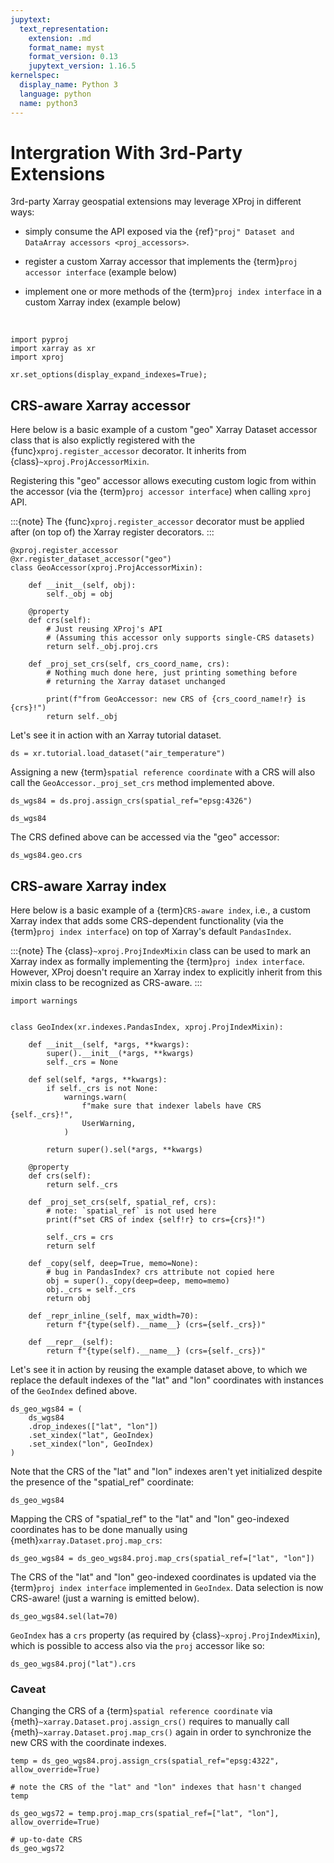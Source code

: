 ```yaml
---
jupytext:
  text_representation:
    extension: .md
    format_name: myst
    format_version: 0.13
    jupytext_version: 1.16.5
kernelspec:
  display_name: Python 3
  language: python
  name: python3
---
```


# Intergration With 3rd-Party Extensions

3rd-party Xarray geospatial extensions may leverage XProj in different ways:

- simply consume the API exposed via the {ref}`"proj" Dataset and DataArray
  accessors <proj_accessors>`.

- register a custom Xarray accessor that implements the {term}`proj accessor
  interface` (example below)

- implement one or more methods of the {term}`proj index interface` in a custom
  Xarray index (example below)

<br>

```{code-cell} ipython3
import pyproj
import xarray as xr
import xproj

xr.set_options(display_expand_indexes=True);
```

## CRS-aware Xarray accessor

Here below is a basic example of a custom "geo" Xarray Dataset accessor class
that is also explictly registered with the {func}`xproj.register_accessor`
decorator. It inherits from {class}`~xproj.ProjAccessorMixin`.

Registering this "geo" accessor allows executing custom logic from within the
accessor (via the {term}`proj accessor interface`) when calling `xproj` API.

:::{note}
The {func}`xproj.register_accessor` decorator must be applied after (on top of)
the Xarray register decorators.
:::


```{code-cell} ipython3
@xproj.register_accessor
@xr.register_dataset_accessor("geo")
class GeoAccessor(xproj.ProjAccessorMixin):

    def __init__(self, obj):
        self._obj = obj

    @property
    def crs(self):
        # Just reusing XProj's API
        # (Assuming this accessor only supports single-CRS datasets)
        return self._obj.proj.crs

    def _proj_set_crs(self, crs_coord_name, crs):
        # Nothing much done here, just printing something before
        # returning the Xarray dataset unchanged

        print(f"from GeoAccessor: new CRS of {crs_coord_name!r} is {crs}!")
        return self._obj
```

Let's see it in action with an Xarray tutorial dataset.

```{code-cell} ipython3
ds = xr.tutorial.load_dataset("air_temperature")
```

Assigning a new {term}`spatial reference coordinate` with a CRS will also call
the ``GeoAccessor._proj_set_crs`` method implemented above.

```{code-cell} ipython3
ds_wgs84 = ds.proj.assign_crs(spatial_ref="epsg:4326")
```

```{code-cell} ipython3
ds_wgs84
```

The CRS defined above can be accessed via the "geo" accessor:

```{code-cell} ipython3
ds_wgs84.geo.crs
```

## CRS-aware Xarray index

Here below is a basic example of a {term}`CRS-aware index`, i.e., a custom
Xarray index that adds some CRS-dependent functionality (via the {term}`proj
index interface`) on top of Xarray's default `PandasIndex`.

:::{note}
The {class}`~xproj.ProjIndexMixin` class can be used to mark an Xarray index as
formally implementing the {term}`proj index interface`. However, XProj doesn't
require an Xarray index to explicitly inherit from this mixin class to be
recognized as CRS-aware.
:::

```{code-cell} ipython3
import warnings


class GeoIndex(xr.indexes.PandasIndex, xproj.ProjIndexMixin):

    def __init__(self, *args, **kwargs):
        super().__init__(*args, **kwargs)
        self._crs = None

    def sel(self, *args, **kwargs):
        if self._crs is not None:
            warnings.warn(
                f"make sure that indexer labels have CRS {self._crs}!",
                UserWarning,
            )

        return super().sel(*args, **kwargs)

    @property
    def crs(self):
        return self._crs

    def _proj_set_crs(self, spatial_ref, crs):
        # note: `spatial_ref` is not used here
        print(f"set CRS of index {self!r} to crs={crs}!")

        self._crs = crs
        return self

    def _copy(self, deep=True, memo=None):
        # bug in PandasIndex? crs attribute not copied here
        obj = super()._copy(deep=deep, memo=memo)
        obj._crs = self._crs
        return obj

    def _repr_inline_(self, max_width=70):
        return f"{type(self).__name__} (crs={self._crs})"

    def __repr__(self):
        return f"{type(self).__name__} (crs={self._crs})"
```

Let's see it in action by reusing the example dataset above, to which we replace
the default indexes of the "lat" and "lon" coordinates with instances of the
``GeoIndex`` defined above.

```{code-cell} ipython3
ds_geo_wgs84 = (
    ds_wgs84
    .drop_indexes(["lat", "lon"])
    .set_xindex("lat", GeoIndex)
    .set_xindex("lon", GeoIndex)
)
```

Note that the CRS of the "lat" and "lon" indexes aren't yet initialized despite
the presence of the "spatial_ref" coordinate:

```{code-cell} ipython3
ds_geo_wgs84
```

Mapping the CRS of "spatial_ref" to the "lat" and "lon" geo-indexed coordinates has
to be done manually using {meth}`xarray.Dataset.proj.map_crs`:

```{code-cell} ipython3
ds_geo_wgs84 = ds_geo_wgs84.proj.map_crs(spatial_ref=["lat", "lon"])
```

The CRS of the "lat" and "lon" geo-indexed coordinates is updated via the
{term}`proj index interface` implemented in ``GeoIndex``. Data selection is now
CRS-aware! (just a warning is emitted below).

```{code-cell} ipython3
ds_geo_wgs84.sel(lat=70)
```

``GeoIndex`` has a ``crs`` property (as required by
{class}`~xproj.ProjIndexMixin`), which is possible to access also via the
``proj`` accessor like so:

```{code-cell} ipython3
ds_geo_wgs84.proj("lat").crs
```

### Caveat

Changing the CRS of a {term}`spatial reference coordinate` via
{meth}`~xarray.Dataset.proj.assign_crs()` requires to manually call
{meth}`~xarray.Dataset.proj.map_crs()` again in order to synchronize the new CRS
with the coordinate indexes.

```{code-cell} ipython3
temp = ds_geo_wgs84.proj.assign_crs(spatial_ref="epsg:4322", allow_override=True)

# note the CRS of the "lat" and "lon" indexes that hasn't changed
temp
```

```{code-cell} ipython3
ds_geo_wgs72 = temp.proj.map_crs(spatial_ref=["lat", "lon"], allow_override=True)

# up-to-date CRS
ds_geo_wgs72
```
